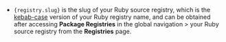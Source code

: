 - `{registry.slug}` is the slug of your Ruby source registry, which is the [kebab-case](https://en.wikipedia.org/wiki/Letter_case#Kebab_case) version of your Ruby registry name, and can be obtained after accessing **Package Registries** in the global navigation > your Ruby source registry from the **Registries** page.
